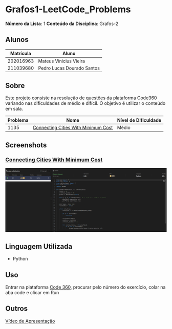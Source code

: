 # Grafos1-LeetCode_Problems

**Número da Lista**: 1
**Conteúdo da Disciplina**: Grafos-2

## Alunos

| Matrícula | Aluno                      |
| ---------- | -------------------------- |
| 202016963  | Mateus Vinicius Vieira     |
| 211039680  | Pedro Lucas Dourado Santos |

## Sobre

Este projeto consiste na resolução de questões da plataforma Code360 variando nas dificuldades de médio e difícil. O objetivo é utilizar o conteúdo em sala.

| Problema | Nome                                                                                                                                                 | Nível de Dificuldade |
| -------- | ---------------------------------------------------------------------------------------------------------------------------------------------------- | -------------------- |
| 1135     | [Connecting Cities With Minimum Cost](https://www.naukri.com/code360/problems/connecting-cities-with-minimum-cost_1386586?leftPanelTabValue=PROBLEM) | Médio                |

## Screenshots
### [Connecting Cities With Minimum Cost](https://www.naukri.com/code360/problems/connecting-cities-with-minimum-cost_1386586?leftPanelTabValue=PROBLEM)
![](img/1135.png)

## Linguagem Utilizada

- Python

## Uso

Entrar na plataforma [Code 360](https://www.naukri.com/code360), procurar pelo número do exercício, colar na aba code e clicar em Run

## Outros
[Vídeo de Apresentação](https://youtu.be/wMZ6LdrFpto)

